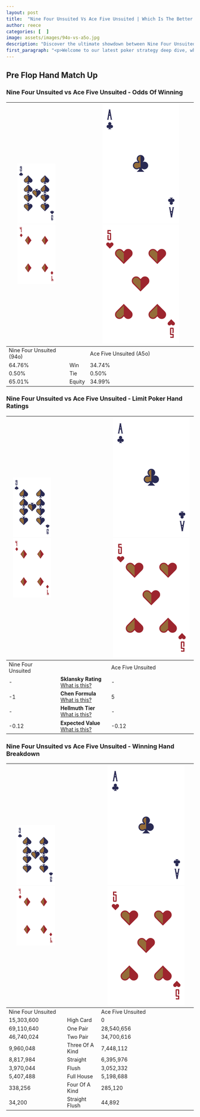 ```yaml
---
layout: post
title:  "Nine Four Unsuited Vs Ace Five Unsuited | Which Is The Better Hand In Poker? A Complete Guide"
author: reece
categories: [  ]
image: assets/images/94o-vs-a5o.jpg
description: "Discover the ultimate showdown between Nine Four Unsuited and Ace Five Unsuited in poker! Uncover the odds, strategies, and scenarios where one hand triumphs over the other. Get ready to up your poker game with this thrilling analysis."
first_paragraph: "<p>Welcome to our latest poker strategy deep dive, where we're pitting two distinct hands against each other in a high-stakes showdown: Nine Four Unsuited vs Ace Five Unsuited.</p><p>In the dynamic world of poker, every decision counts, and knowing which hand holds the upper hand is key to your success at the table.</p><p>In this article, we'll dissect these two hands, explore the scenarios where one dominates the other, and equip you with the knowledge to make strategic choices that can tip the odds in your favor.</p><p>Get ready to unravel the intriguing dynamics of these poker hands and elevate your game to new heights.</p>"
---
```




[comment]: # (sp0)

## Pre Flop Hand Match Up

<div class="table hand-ratings" markdown="1"> 



### Nine Four Unsuited vs Ace Five Unsuited - Odds Of Winning


    
| ![image info](assets/images/hand1/9.png) ![image info](assets/images/hand1/4o.png) |  | ![image info](assets/images/hand2/A.png) ![image info](assets/images/hand2/5o.png) |
| -------- | -------- | -------- |
| Nine Four Unsuited (94o) |  | Ace Five Unsuited (A5o) |
| 64.76% | Win | 34.74% |
| 0.50% | Tie | 0.50% |
| 65.01% | Equity | 34.99% |




[comment]: # (sp1)



### Nine Four Unsuited vs Ace Five Unsuited - Limit Poker Hand Ratings


    
| ![image info](assets/images/hand1/9.png) ![image info](assets/images/hand1/4o.png) |  | ![image info](assets/images/hand2/A.png) ![image info](assets/images/hand2/5o.png) |
| -------- | -------- | -------- |
| Nine Four Unsuited |  | Ace Five Unsuited |
| - | **Sklansky Rating** [What is this?](/sklansky-rating-explained) | - |
| -1 | **Chen Formula** [What is this?](/chen-formula-explained) | 5 |
| - | **Hellmuth Tier** [What is this?](/Hellmuth-tier-explained) | - |
| -0.12 | **Expected Value** [What is this?](/expected-value-explained) | -0.12 |




[comment]: # (sp2)



### Nine Four Unsuited vs Ace Five Unsuited - Winning Hand Breakdown


    
| ![image info](assets/images/hand1/9.png) ![image info](assets/images/hand1/4o.png) |  | ![image info](assets/images/hand2/A.png) ![image info](assets/images/hand2/5o.png) |
| -------- | -------- | -------- |
| Nine Four Unsuited |  | Ace Five Unsuited |
| 15,303,600 | High Card | 0 |
| 69,110,640 | One Pair | 28,540,656 |
| 46,740,024 | Two Pair | 34,700,616 |
| 9,960,048 | Three Of A Kind | 7,448,112 |
| 8,817,984 | Straight | 6,395,976 |
| 3,970,044 | Flush | 3,052,332 |
| 5,407,488 | Full House | 5,198,688 |
| 338,256 | Four Of A Kind | 285,120 |
| 34,200 | Straight Flush | 44,892 |




[comment]: # (sp3)



</div>

[comment]: # (sp4)



[comment]: # (sp5)

